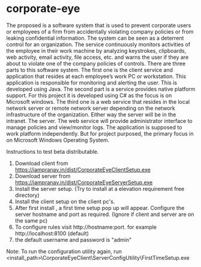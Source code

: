 # corporate-eye
The proposed is a software system that is used to prevent corporate users or employees of a firm from accidentally violating company policies or from leaking confidential information. The system can be seen as a deterrent control for an organization. The service continuously monitors activities of the employee in their work machine by analyzing keystrokes, clipboards, web activity, email activity, file access, etc. and warns the user if they are about to violate one of the company policies of controls. There are three parts to this software system. The first one is the client service and application that resides at each employee’s work PC or workstation. This application is responsible for monitoring and alerting the user. This is developed using Java. The second part is a service provides native platform support. For this project it is developed using C# as the focus is on Microsoft windows. The third one is a web service that resides in the local network server or remote network server depending on the network infrastructure of the organization. Either way the server will be in the intranet. The server. The web service will provide administrator interface to manage policies and view/monitor logs. The application is supposed to work platform independently. But for project purposed, the primary focus in on Microsoft Windows Operating System.


Instructions to test beta distributable.

1. Download client from https://iampranav.in/dist/CorporateEyeClientSetup.exe
2. Download server from https://iampranav.in/dist/CorporateEyeServerSetup.exe
3. Install the server setup. (Try to install at a elevation requirement free directory)
4. Install the client setup on the client pc's.
5. After first install , a first time setup pop up will appear. Configure the server hostname and port as required. (Ignore if client and server are on the same pc)
6. To configure rules visit http://hostname:port. for example http://localhost:8100 (default)
7. the default username and password is "admin"


Note: To run the configuration utility again, run <install_path>\CorporateEyeClient\ServerConfigUtility\FirstTimeSetup.exe
